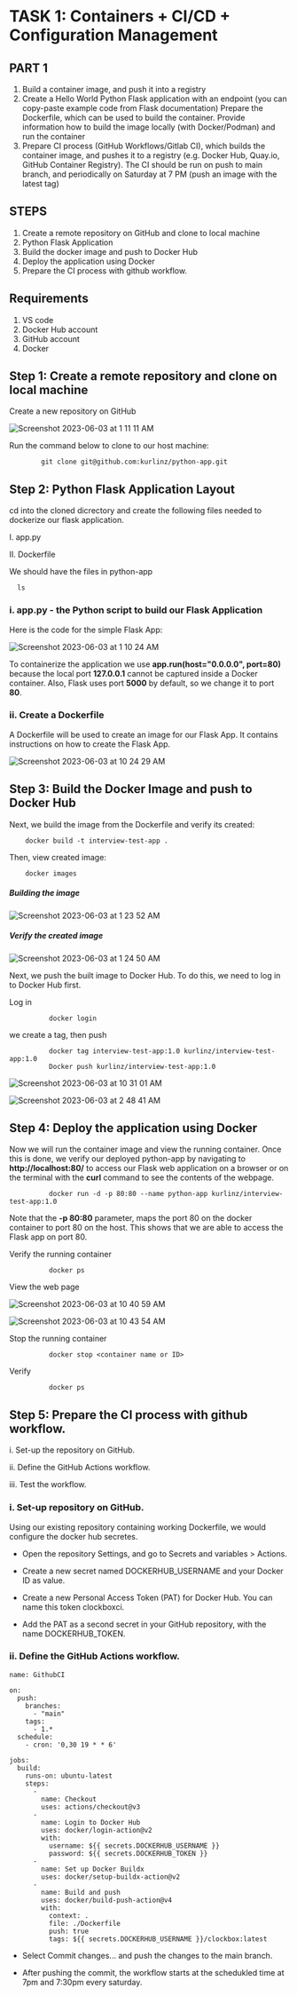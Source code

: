 # TASK 1: Containers + CI/CD + Configuration Management

## PART 1
1. Build a container image, and push it into a registry
2. Create a Hello World Python Flask application with an endpoint (you can copy-paste example code from Flask documentation)
Prepare the Dockerfile, which can be used to build the container. Provide information how to build the image locally (with Docker/Podman) and run the container
3. Prepare CI process (GitHub Workflows/Gitlab CI), which builds the container image, and pushes it to a registry (e.g. Docker Hub, Quay.io, GitHub Container Registry). The CI should be run on push to main branch, and periodically on Saturday at 7 PM (push an image with the latest tag)


## STEPS
1. Create a remote repository on GitHub and clone to local machine
2. Python Flask Application
3. Build the docker image and push to Docker Hub
4. Deploy the application using Docker
5. Prepare the CI process with github workflow.

## Requirements
1. VS code
2. Docker Hub account
3. GitHub account
4. Docker 


## Step 1: Create a remote repository and clone on local machine

Create a new repository on GitHub 

![Screenshot 2023-06-03 at 1 11 11 AM](https://github.com/kurlinz/python-app/assets/123019485/c2ae9a75-60df-4844-8983-54eedefa8ace)


Run the command below to clone to our host machine:

            git clone git@github.com:kurlinz/python-app.git


## Step 2: Python Flask Application Layout

cd into the cloned dicrectory and create the following files needed to dockerize our flask application. 

I. app.py

II. Dockerfile

We should have the files in python-app

      ls


### i. **app.py** - the Python script to build our Flask Application

Here is the code for the simple Flask App:

![Screenshot 2023-06-03 at 1 10 24 AM](https://github.com/kurlinz/python-app/assets/123019485/c08ae450-6030-48ec-bf59-ad4ea5d0fed8)

To containerize the application we use **app.run(host="0.0.0.0", port=80)** because the local port **127.0.0.1** cannot be captured inside a Docker container. Also, Flask uses port **5000** by default, so we change it to port **80**.


### ii. Create a Dockerfile

A Dockerfile will be used to create an image for our Flask App. It contains instructions on how to create the Flask App.

![Screenshot 2023-06-03 at 10 24 29 AM](https://github.com/kurlinz/python-app/assets/123019485/ad58424a-4ac8-45e7-a232-76156d55a5ab)

## Step 3: Build the Docker Image and push to Docker Hub

Next, we build the image from the Dockerfile and verify its created:

        docker build -t interview-test-app .


Then, view created image:

  
        docker images

##### Building the image

![Screenshot 2023-06-03 at 1 23 52 AM](https://github.com/kurlinz/python-app/assets/123019485/48bef4c0-2d1d-4384-a73f-89d2825e314d)

##### Verify the created image
 
![Screenshot 2023-06-03 at 1 24 50 AM](https://github.com/kurlinz/python-app/assets/123019485/a1b13d33-29e6-449b-ad47-f6d6c4fbee0e)

Next, we push the built image to Docker Hub. To do this, we need to log in to Docker Hub first.

Log in

              docker login

we create a tag, then push

              docker tag interview-test-app:1.0 kurlinz/interview-test-app:1.0
              Docker push kurlinz/interview-test-app:1.0

![Screenshot 2023-06-03 at 10 31 01 AM](https://github.com/kurlinz/python-app/assets/123019485/186412f8-2dc6-4061-a5c9-37818b5aca34)

![Screenshot 2023-06-03 at 2 48 41 AM](https://github.com/kurlinz/python-app/assets/123019485/834c41bf-7a2c-46c2-b88a-de42c072fe4f)


## Step 4: Deploy the application using Docker

Now we will run the container image and view the running container. Once this is done, we verify our deployed python-app by navigating to **http://localhost:80/** to access our Flask web application on a browser or on the terminal with the **curl** command to see the contents of the webpage.  

              docker run -d -p 80:80 --name python-app kurlinz/interview-test-app:1.0
              
Note that the **-p 80:80** parameter, maps the port 80 on the docker container to port 80 on the host. This shows that we are able to access the Flask app on port 80.

Verify the running container

              docker ps

View the web page




![Screenshot 2023-06-03 at 10 40 59 AM](https://github.com/kurlinz/python-app/assets/123019485/682c3f47-21e4-44d4-b332-04e62554ca46)


![Screenshot 2023-06-03 at 10 43 54 AM](https://github.com/kurlinz/python-app/assets/123019485/98733c18-1124-4cc6-9a4f-0381a0598c05)


Stop the running container

              docker stop <container name or ID>

Verify 

              docker ps


## Step 5: Prepare the CI process with github workflow.

i. Set-up the repository on GitHub.

ii. Define the GitHub Actions workflow.

iii. Test the workflow.

### i. Set-up repository on GitHub.

Using our existing repository containing working Dockerfile, we would configure the docker hub secretes.

* Open the repository Settings, and go to Secrets and variables > Actions.

* Create a new secret named DOCKERHUB_USERNAME and your Docker ID as value.

* Create a new Personal Access Token (PAT) for Docker Hub. You can name this token clockboxci.

* Add the PAT as a second secret in your GitHub repository, with the name DOCKERHUB_TOKEN.


### ii. Define the GitHub Actions workflow.

```
name: GithubCI

on:
  push:
    branches:
      - "main"
    tags:
      - 1.*
  schedule:
    - cron: '0,30 19 * * 6'

jobs:
  build:
    runs-on: ubuntu-latest
    steps:
      -
        name: Checkout
        uses: actions/checkout@v3
      -
        name: Login to Docker Hub
        uses: docker/login-action@v2
        with:
          username: ${{ secrets.DOCKERHUB_USERNAME }}
          password: ${{ secrets.DOCKERHUB_TOKEN }}
      -
        name: Set up Docker Buildx
        uses: docker/setup-buildx-action@v2
      -
        name: Build and push
        uses: docker/build-push-action@v4
        with:
          context: .
          file: ./Dockerfile
          push: true
          tags: ${{ secrets.DOCKERHUB_USERNAME }}/clockbox:latest
```


* Select Commit changes... and push the changes to the main branch.

* After pushing the commit, the workflow starts at the schedukled time at 7pm and 7:30pm every saturday.








